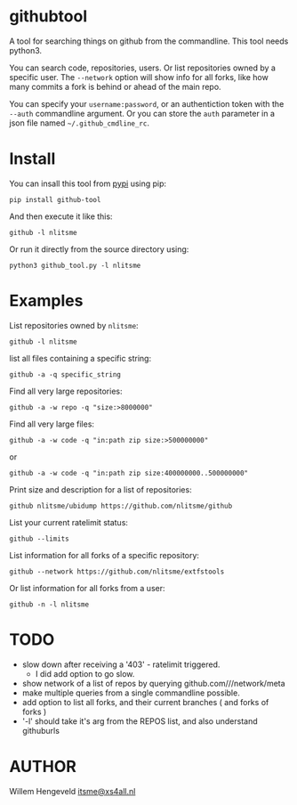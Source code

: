
githubtool
==========

A tool for searching things on github from the commandline.
This tool needs python3.

You can search code, repositories, users. Or list repositories owned by a specific user.
The `--network` option will show info for all forks, like how many commits a fork is behind or ahead
of the main repo.

You can specify your `username:password`, or an authentiction token with the `--auth` commandline
argument. Or you can store the `auth` parameter in a json file named `~/.github_cmdline_rc`.

Install
=======

You can insall this tool from [pypi](https://pypi.org/project/github-tool/) using pip:

    pip install github-tool

And then execute it like this:

    github -l nlitsme


Or run it directly from the source directory using:

    python3 github_tool.py -l nlitsme

Examples
========

List repositories owned by `nlitsme`:

    github -l nlitsme


list all files containing a specific string:

    github -a -q specific_string


Find all very large repositories:

    github -a -w repo -q "size:>8000000"
 

Find all very large files:

    github -a -w code -q "in:path zip size:>500000000"

or

    github -a -w code -q "in:path zip size:400000000..500000000"


Print size and description for a list of repositories:

    github nlitsme/ubidump https://github.com/nlitsme/github

List your current ratelimit status:

    github --limits

List information for all forks of a specific repository:

    github --network https://github.com/nlitsme/extfstools

Or list information for all forks from a user:

    github -n -l nlitsme


TODO
====

 * slow down after receiving a '403' - ratelimit triggered.
    * I did add option to go slow.
 * show network of a list of repos by querying github.com/<user>/<repo>/network/meta
 * make multiple queries from a single commandline possible.
 * add option to list all forks, and their current branches ( and forks of forks )
 * '-l'  should take it's arg from the REPOS list, and also understand githuburls


AUTHOR
======

Willem Hengeveld <itsme@xs4all.nl>

